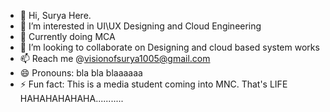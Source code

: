 - 👋 Hi, Surya Here.
- 👀 I’m interested in UI\UX Designing and Cloud Engineering
- 🌱 Currently doing MCA
- 💞️ I’m looking to collaborate on Designing and cloud based system works 
- 📫 Reach me @visionofsurya1005@gmail.com
- 😄 Pronouns: bla bla blaaaaaa
- ⚡ Fun fact: This is a media student coming into MNC. That's LIFE HAHAHAHAHAHA...........

<!---
susbala/susbala is a ✨ special ✨ repository because its `README.md` (this file) appears on your GitHub profile.
You can click the Preview link to take a look at your changes.
--->

